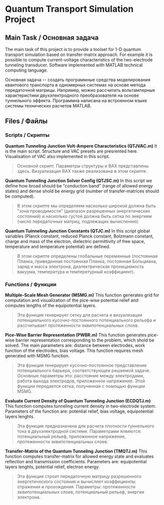 Quantum Transport Simulation Project
=====================================

## Main Task / Основная задача
The main task of this project is to provide a toolset for 1-D 
quantum transport simulation based on transfer-matrix approach. For example it is possible to compute current-voltage characteristics of the two-electrode tunneling transducer. Software implemented with MATLAB technical computing language.

Основная задача -- создать программные средства моделирования квантового
транспорта в одномерных системах на основе метода передаточной матрицы. Например, можно рассчитать вольтамперные характеристики двухэлектродного 
преобразователя на основе туннельного эффекта. Программна написана на встроенном языке системы технических расчетов MATLAB.

## Files / Файлы
### Scripts / Скрипты
**Quantum Tunneling Junction Volt-Ampere Characteristics (QTJVAC.m)**
It is the main script. Structure and VAC presets are presrented here. Visualisation of VAC also implemented in this script.

>Основной скрипт. Параметры структуры и ВАХ представлены здесь. Визуализация ВАХ также реализована в этом скрипте.

**Quantum Tunneling Junction Solver Config (QTJSC.m)**
In this script we define how broad should be "conduction band" (range of allowed energy states) and dense shold be energy grid (number of transfer-matrices should be computed).

>В этом скрипте мы определяем насколько широкой должна быть "зона проводимости" (диапазон разрешенных энергетических состояний) и насколько густой должна быть сетка по энергиям (число передаточных матриц, подлежащих вычислению).

**Quantum Tuinneling Junction Constants (QTJC.m)**
In this script global variables (Planck constant, reduced Planck constant, Bolzmann constant, charge and mass of the electron, dielectric permittivity of free space, temperature and temperature potential) are defined.

>В этом скрипте определены глобальные переменные (постоянная Планка, приведенная постоянная Планка, постоянная Больцмана, заряд и масса электрона, диэлектрическая проницаемость вакуума, температура и темперетурный коэффициент).

### Functions / Функции
**Multiple-Scale Mesh Generator (MSMG.m)**
This function generates grid for computation and visualization of the pice-wise potential relief and computes lengths of the equipotential layers.

>Эта функция генерирует сетку для расчета и визуализации потенциального кусочно-постоянного потенциального рельефа и рассчитывает протяженности эквипотенциальных слоев.

**Pice-Wise Barrier Representation (PWBR.m)**
This function generates pice-wise barrier representation corresponding to the problem, which shold be solved. The main parameters are: distance between electrodes, work function of the electrodes, bias voltage. This function requires mesh generated with MSMG function.

>Эта функция генерирует кусочно-постоянное представление потенциального барьера, соответствующее решаемой задаче. Основные параметры это: расстояние между электродами, работа выхода электродов, приложенное напряжение. Этой функции передается сетка, полученная с помощью функции MSMG. 

**Evaluate Current Density of Quantum Tunneling Junction (ECDQTJ.m)**
This function computes tunneling current density in two-electrode system. Parameters of the function are: potential relief, bias voltage, equipotential layers lenghts.

>Эта функция предназначена для расчета плотности туннельного тока в двухэлектродной системе. Параметрами ялвяются: потенциальный рельеф, приложенное напряжение, протяженности эквипотенциальных слоев.

**Transfer-Matrix of the Quantum Tunneling Junction (TMQTJ.m)**
This function computes transfer-matrix for allowed energy state and evaluates reflection and transmission coefficients. Parameters are: equipotential layers lenghts, potential relief, electron energy.

>Эта функция строит передаточную матрицу разрешенного энергетического состояния и вычисляет коэффициенты отражения и прохождения. Параметры: протяженности эквипотенциальных слоев, потенциальный рельеф, энергия электрона. 